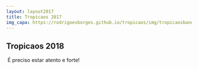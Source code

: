```yaml
---
layout: layout2017
title: Tropicaos 2017
img_capa: https://rodrigoesborges.github.io/tropicaos/img/tropicaosbandeira.png
---
```


## Tropicaos 2018

<div class="caixa">

  É preciso estar atento e forte! <br/><br/>

<!--   <b>Você já sabe:</b><br/>

  Sábado de Carnaval<br/>
  Concentração às 15:00.<br/>

  <br/><br/>
  Deixe seu email que nós avisamos.
 -->
</div>




